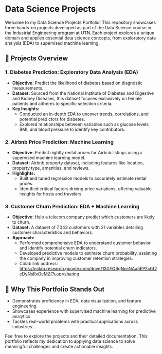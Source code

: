 # Data Science Projects

Welcome to my Data Science Projects Portfolio! This repository showcases three hands-on projects developed as part of the Data Science course in the Industrial Engineering program at UTN. Each project explores a unique domain and applies essential data science concepts, from exploratory data analysis (EDA) to supervised machine learning.  

## 🚀 Projects Overview  

### 1. **Diabetes Prediction: Exploratory Data Analysis (EDA)**  
- **Objective:** Predict the likelihood of diabetes based on diagnostic measurements.  
- **Dataset:** Sourced from the National Institute of Diabetes and Digestive and Kidney Diseases, this dataset focuses exclusively on female patients and adheres to specific selection criteria.  
- **Key Insights:**  
  - Conducted an in-depth EDA to uncover trends, correlations, and potential predictors for diabetes.  
  - Explored relationships between variables such as glucose levels, BMI, and blood pressure to identify key contributors.  

### 2. **Airbnb Price Prediction: Machine Learning**  
- **Objective:** Predict nightly rental prices for Airbnb listings using a supervised machine learning model.  
- **Dataset:** Airbnb property dataset, including features like location, property type, amenities, and reviews.  
- **Highlights:**  
  - Built and tuned regression models to accurately estimate rental prices.  
  - Identified critical factors driving price variations, offering valuable insights for hosts and travelers.  

### 3. **Customer Churn Prediction: EDA + Machine Learning**  
- **Objective:** Help a telecom company predict which customers are likely to churn.  
- **Dataset:** A dataset of 7,043 customers with 21 variables detailing customer characteristics and behaviors.  
- **Approach:**  
  - Performed comprehensive EDA to understand customer behavior and identify potential churn indicators.  
  - Developed predictive models to estimate churn probability, assisting the company in improving customer retention strategies.
  - Colab link address: https://colab.research.google.com/drive/13GFO9gNceNAa5EP3cbf2cDyNsRvOeMZf?usp=sharing

## 🎯 Why This Portfolio Stands Out  
- Demonstrates proficiency in EDA, data visualization, and feature engineering.  
- Showcases experience with supervised machine learning for predictive analytics.  
- Tackles real-world problems with practical applications across industries.  

Feel free to explore the projects and their detailed documentation. This portfolio reflects my dedication to applying data science to solve meaningful challenges and create actionable insights.  
